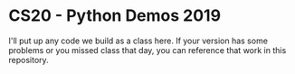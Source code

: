 # CS20 - Python Demos 2019

I'll put up any code we build as a class here. If your
version has some problems or you missed class that day, you can
reference that work in this repository.